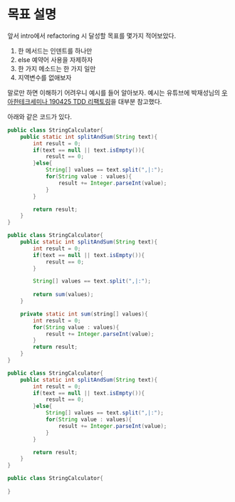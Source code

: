 # 목표 설명
앞서 intro에서 refactoring 시 달성할 목표를 몇가지 적어보았다.
1. 한 메서드는 인덴트를 하나만
2. else 예약어 사용을 자제하자
3. 한 가지 메소드는 한 가지 일만
4. 지역변수를 없애보자

말로만 하면 이해하기 어려우니 예시를 들어 알아보자. 예시는 유튜브에 박재성님의 [우아한테크세미나 190425 TDD 리팩토링](https://www.youtube.com/watch?v=bIeqAlmNRrA&t=3959s)을 대부분 참고했다.

아래와 같은 코드가 있다.
```java
public class StringCalculator{
    public static int splitAndSum(String text){
        int result = 0;
        if(text == null || text.isEmpty()){
            result == 0;
        }else{
            String[] values == text.split(",|:");
            for(String value : values){
                result += Integer.parseInt(value);
            }
        }

        return result;
    }
}
```
```java
public class StringCalculator{
    public static int splitAndSum(String text){
        int result = 0;
        if(text == null || text.isEmpty()){
            result == 0;
        }

        String[] values == text.split(",|:");
    
        return sum(values);
    }

    private static int sum(string[] values){
        int result = 0;
        for(String value : values){
            result += Integer.parseInt(value);
        }
        return result;
    }
}
```
```java
public class StringCalculator{
    public static int splitAndSum(String text){
        int result = 0;
        if(text == null || text.isEmpty()){
            result == 0;
        }else{
            String[] values == text.split(",|:");
            for(String value : values){
                result += Integer.parseInt(value);
            }
        }

        return result;
    }
}
```
```java
public class StringCalculator{
    
}
```